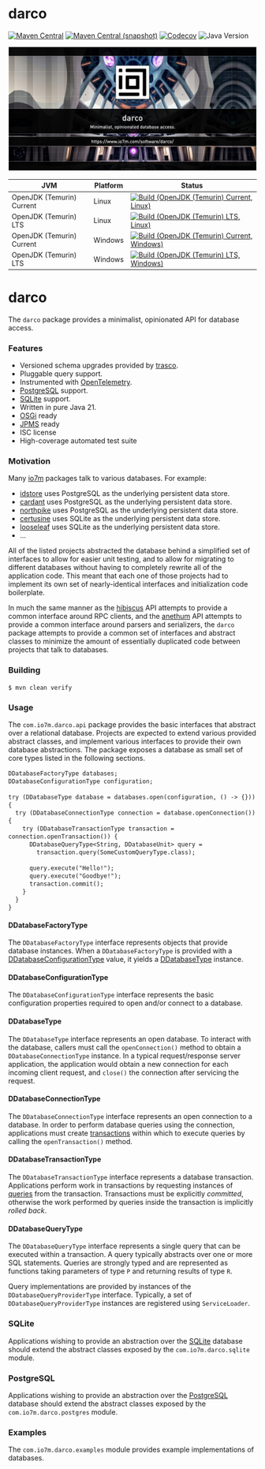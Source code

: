 darco
===

[![Maven Central](https://img.shields.io/maven-central/v/com.io7m.darco/com.io7m.darco.svg?style=flat-square)](http://search.maven.org/#search%7Cga%7C1%7Cg%3A%22com.io7m.darco%22)
[![Maven Central (snapshot)](https://img.shields.io/nexus/s/com.io7m.darco/com.io7m.darco?server=https%3A%2F%2Fs01.oss.sonatype.org&style=flat-square)](https://s01.oss.sonatype.org/content/repositories/snapshots/com/io7m/darco/)
[![Codecov](https://img.shields.io/codecov/c/github/io7m-com/darco.svg?style=flat-square)](https://codecov.io/gh/io7m-com/darco)
![Java Version](https://img.shields.io/badge/21-java?label=java&color=e6c35c)

![com.io7m.darco](./src/site/resources/darco.jpg?raw=true)

| JVM | Platform | Status |
|-----|----------|--------|
| OpenJDK (Temurin) Current | Linux | [![Build (OpenJDK (Temurin) Current, Linux)](https://img.shields.io/github/actions/workflow/status/io7m-com/darco/main.linux.temurin.current.yml)](https://www.github.com/io7m-com/darco/actions?query=workflow%3Amain.linux.temurin.current)|
| OpenJDK (Temurin) LTS | Linux | [![Build (OpenJDK (Temurin) LTS, Linux)](https://img.shields.io/github/actions/workflow/status/io7m-com/darco/main.linux.temurin.lts.yml)](https://www.github.com/io7m-com/darco/actions?query=workflow%3Amain.linux.temurin.lts)|
| OpenJDK (Temurin) Current | Windows | [![Build (OpenJDK (Temurin) Current, Windows)](https://img.shields.io/github/actions/workflow/status/io7m-com/darco/main.windows.temurin.current.yml)](https://www.github.com/io7m-com/darco/actions?query=workflow%3Amain.windows.temurin.current)|
| OpenJDK (Temurin) LTS | Windows | [![Build (OpenJDK (Temurin) LTS, Windows)](https://img.shields.io/github/actions/workflow/status/io7m-com/darco/main.windows.temurin.lts.yml)](https://www.github.com/io7m-com/darco/actions?query=workflow%3Amain.windows.temurin.lts)|


# darco

The `darco` package provides a minimalist, opinionated API for database access.

### Features

  * Versioned schema upgrades provided by [trasco](https://www.io7m.com/software/trasco).
  * Pluggable query support.
  * Instrumented with [OpenTelemetry](https://www.opentelemetry.io).
  * [PostgreSQL](https://www.postgresql.org) support.
  * [SQLite](https://www.sqlite.org) support.
  * Written in pure Java 21.
  * [OSGi](https://www.osgi.org/) ready
  * [JPMS](https://en.wikipedia.org/wiki/Java_Platform_Module_System) ready
  * ISC license
  * High-coverage automated test suite

### Motivation

Many [io7m](https://www.io7m.com) packages talk to various databases. For
example:

  * [idstore](https://www.io7m.com/software/idstore) uses PostgreSQL as the
    underlying persistent data store.
  * [cardant](https://www.io7m.com/software/cardant) uses PostgreSQL as the
    underlying persistent data store.
  * [northpike](https://www.io7m.com/software/northpike) uses PostgreSQL as the
    underlying persistent data store.
  * [certusine](https://www.io7m.com/software/certusine) uses SQLite as the
    underlying persistent data store.
  * [looseleaf](https://www.io7m.com/software/looseleaf) uses SQLite as the
    underlying persistent data store.
  * ...

All of the listed projects abstracted the database behind a simplified set of
interfaces to allow for easier unit testing, and to allow for migrating to
different databases without having to completely rewrite all of the application
code. This meant that each one of those projects had to implement its own set of
nearly-identical interfaces and initialization code boilerplate.

In much the same manner as the
[hibiscus](https://www.io7m.com/software/hibiscus) API attempts to
provide a common interface around RPC clients, and the
[anethum](https://www.io7m.com/software/anethum) API attempts to
provide a common interface around parsers and serializers,
the `darco` package attempts to provide a common set of interfaces and abstract
classes to minimize the amount of essentially duplicated code between projects
that talk to databases.

### Building

```
$ mvn clean verify
```

### Usage

The `com.io7m.darco.api` package provides the basic interfaces that abstract
over a relational database. Projects are expected to extend various provided
abstract classes, and implement various interfaces to provide their own
database abstractions. The package exposes a database as small set of core
types listed in the following sections.

```
DDatabaseFactoryType databases;
DDatabaseConfigurationType configuration;

try (DDatabaseType database = databases.open(configuration, () -> {})) {
  try (DDatabaseConnectionType connection = database.openConnection()) {
    try (DDatabaseTransactionType transaction = connection.openTransaction()) {
      DDatabaseQueryType<String, DDatabaseUnit> query =
        transaction.query(SomeCustomQueryType.class);

      query.execute("Hello!");
      query.execute("Goodbye!");
      transaction.commit();
    }
  }
}
```

#### DDatabaseFactoryType

The `DDatabaseFactoryType` interface represents objects that provide
database instances. When a `DDatabaseFactoryType` is provided with a
[DDatabaseConfigurationType](#DDatabaseConfigurationType) value, it
yields a [DDatabaseType](#DDatabaseType) instance.

#### DDatabaseConfigurationType

The `DDatabaseConfigurationType` interface represents the basic configuration
properties required to open and/or connect to a database.

#### DDatabaseType

The `DDatabaseType` interface represents an open database. To interact with
the database, callers must call the `openConnection()` method to obtain a
`DDatabaseConnectionType` instance. In a typical request/response server
application, the application would obtain a new connection for each incoming
client request, and `close()` the connection after servicing the request.

#### DDatabaseConnectionType

The `DDatabaseConnectionType` interface represents an open connection to
a database. In order to perform database queries using the connection,
applications must create [transactions](#DDatabaseTransactionType) within
which to execute queries by calling the `openTransaction()` method.

#### DDatabaseTransactionType

The `DDatabaseTransactionType` interface represents a database transaction.
Applications perform work in transactions by requesting instances of
[queries](#DDatabaseQueryType) from the transaction. Transactions must be
explicitly _committed_, otherwise the work performed by queries inside the
transaction is implicitly _rolled back_.

#### DDatabaseQueryType

The `DDatabaseQueryType` interface represents a single query that can be
executed within a transaction. A query typically abstracts over one or more
SQL statements. Queries are strongly typed and are represented as functions
taking parameters of type `P` and returning results of type `R`.

Query implementations are provided by instances of the
`DDatabaseQueryProviderType` interface. Typically, a set of
`DDatabaseQueryProviderType` instances are registered using `ServiceLoader`.

### SQLite

Applications wishing to provide an abstraction over the
[SQLite](https://www.sqlite.org) database should extend the abstract classes
exposed by the `com.io7m.darco.sqlite` module.

### PostgreSQL

Applications wishing to provide an abstraction over the
[PostgreSQL](https://www.postgresql.org) database should extend the abstract
classes exposed by the `com.io7m.darco.postgres` module.

### Examples

The `com.io7m.darco.examples` module provides example implementations of
databases.

